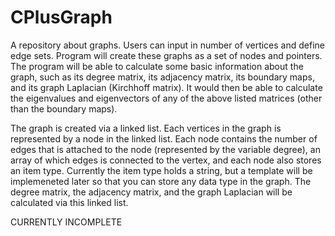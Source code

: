 # CPlusGraph 
A repository about graphs. Users can input in number of vertices and define edge sets. Program will create these graphs as a set of nodes and pointers. The program will be able to calculate some basic information about the graph, such as its degree matrix, its adjacency matrix, its boundary maps, and its graph Laplacian (Kirchhoff matrix). It would then be able to calculate the eigenvalues and eigenvectors of any of the above listed matrices (other than the boundary maps).

The graph is created via a linked list. Each vertices in the graph is represented by a node in the linked list. Each node contains the number of edges that is attached to the node (represented by the variable degree), an array of which edges is connected to the vertex, and each node also stores an item type. Currently the item type holds a string, but a template will be implemeneted later so that you can store any data type in the graph. The degree matrix, the adjacency matrix, and the graph Laplacian will be calculated via this linked list.

CURRENTLY INCOMPLETE
